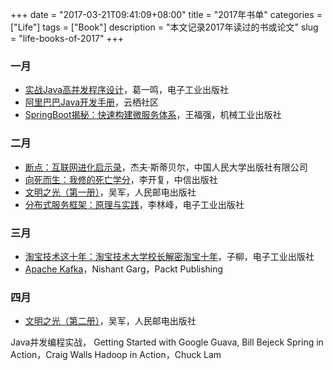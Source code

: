 +++
date = "2017-03-21T09:41:09+08:00"
title = "2017年书单"
categories = ["Life"]
tags = ["Book"]
description = "本文记录2017年读过的书或论文"
slug = "life-books-of-2017"
+++

### 一月

* [实战Java高并发程序设计](https://book.douban.com/subject/26663605/)，葛一鸣，电子工业出版社
* [阿里巴巴Java开发手册](https://yq.aliyun.com/attachment/download/?id=1170)，云栖社区
* [SpringBoot揭秘：快速构建微服务体系](https://book.douban.com/subject/26808298/)，王福强，机械工业出版社

### 二月

* [断点：互联网进化启示录](https://book.douban.com/subject/4250782/)，杰夫·斯蒂贝尔，中国人民大学出版社有限公司
* [向死而生：我修的死亡学分](https://book.douban.com/subject/4704811/)，李开复，中信出版社
* [文明之光（第一册）](https://book.douban.com/subject/25902942/)，吴军，人民邮电出版社
* [分布式服务框架：原理与实践](https://book.douban.com/subject/26702824/)，李林峰，电子工业出版社

### 三月

* [淘宝技术这十年：淘宝技术大学校长解密淘宝十年](https://book.douban.com/subject/24335672/)，子柳，电子工业出版社
* [Apache Kafka](https://book.douban.com/subject/25789430/)，Nishant Garg，Packt Publishing

### 四月

* [文明之光（第二册）](https://book.douban.com/subject/25902222/)，吴军，人民邮电出版社

Java并发编程实战，
Getting Started with Google Guava, Bill Bejeck
Spring in Action，Craig Walls
Hadoop in Action，Chuck Lam